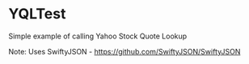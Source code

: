 # YQLTest

Simple example of calling Yahoo Stock Quote Lookup

Note: Uses SwiftyJSON - https://github.com/SwiftyJSON/SwiftyJSON


